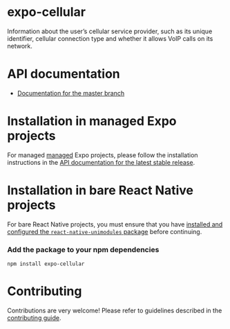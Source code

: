# expo-cellular

Information about the user’s cellular service provider, such as its unique identifier, cellular connection type and whether it allows VoIP calls on its network.

# API documentation

- [Documentation for the master branch](https://github.com/expo/expo/blob/master/docs/pages/versions/unversioned/sdk/cellular.md)

# Installation in managed Expo projects

For managed [managed](https://docs.expo.io/versions/latest/introduction/managed-vs-bare/) Expo projects, please follow the installation instructions in the [API documentation for the latest stable release](#api-documentation).

# Installation in bare React Native projects

For bare React Native projects, you must ensure that you have [installed and configured the `react-native-unimodules` package](https://github.com/unimodules/react-native-unimodules) before continuing.

### Add the package to your npm dependencies

```
npm install expo-cellular
```

# Contributing

Contributions are very welcome! Please refer to guidelines described in the [contributing guide]( https://github.com/expo/expo#contributing).